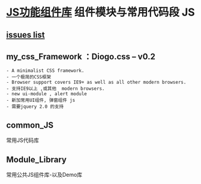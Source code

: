 # [JS功能组件库](https://github.com/a233894432/MyCodeLibrary) 组件模块与常用代码段 JS
## [issues list](https://github.com/a233894432/MyCodeLibrary/issues)
## my_css_Framework ：Diogo.css – v0.2 
    - A minimalist CSS framework.
    - 一个极简的CSS框架
    - Browser support covers IE9+ as well as all other modern browsers.
    - 支持IE9以上 ,或其他  modern browsers.
    - new ui-module , alert module
    - 新加常用UI组件, 弹窗组件 js
    - 需要jquery 2.0 的支持
    

## common_JS 
常用JS代码库

## Module_Library
常用公共JS组件库-以及Demo库
